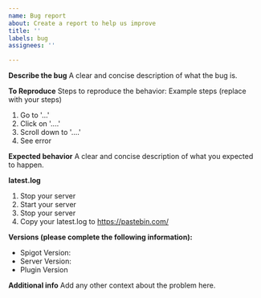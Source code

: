 ```yaml
---
name: Bug report
about: Create a report to help us improve
title: ''
labels: bug
assignees: ''

---
```


**Describe the bug**
A clear and concise description of what the bug is.

**To Reproduce**
Steps to reproduce the behavior:
Example steps (replace with your steps)
1. Go to '...'
2. Click on '....'
3. Scroll down to '....'
4. See error

**Expected behavior**
A clear and concise description of what you expected to happen.

**latest.log**
1. Stop your server
2. Start your server
3. Stop your server
4. Copy your latest.log to https://pastebin.com/

**Versions (please complete the following information):**
-  Spigot Version:
 - Server Version:
 - Plugin Version

**Additional info**
Add any other context about the problem here.
